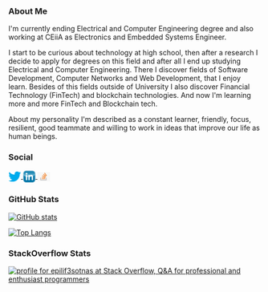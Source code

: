 ### About Me

I'm currently ending Electrical and Computer Engineering degree and also working at CEiiA as Electronics and Embedded Systems Engineer.

I start to be curious about technology at high school, then after a research I decide to apply for degrees on this field and after all I end up studying Electrical and Computer Engineering. There I discover fields of Software Development, Computer Networks and Web Development, that I enjoy learn. Besides of this fields outside of University I also discover Financial Technology (FinTech) and blockchain technologies. And now I'm learning more and more FinTech and Blockchain tech.

About my personality I'm described as a constant learner, friendly, focus, resilient, good teammate and willing to work in ideas that improve our life as human beings.

### Social

<div>
  <a href="https://twitter.com/epilif3sotnas">
    <img style="width: 25px;" align="center" src="https://github.com/epilif3sotnas/epilif3sotnas/blob/main/social/Twitter.png" />
  </a>
  
  <a href="https://www.linkedin.com/in/epilif3sotnas">
    <img style="width: 25px;" align="center" src="https://github.com/epilif3sotnas/epilif3sotnas/blob/main/social/LinkedIn.png" />
  </a>
  
  <a href="https://stackoverflow.com/users/13237815/epilif3sotnas">
    <img style="width: 25px;" align="center" src="https://github.com/epilif3sotnas/epilif3sotnas/blob/main/social/Stack-Overflow.png" />
  </a>
</div>

### GitHub Stats

[![GitHub stats](https://github-readme-stats.vercel.app/api?username=epilif3sotnas&theme=dark)](https://github-readme-stats.vercel.app/api?username=epilif3sotnas&theme=dark)

[![Top Langs](https://github-readme-stats.vercel.app/api/top-langs/?username=epilif3sotnas&theme=dark)](https://github-readme-stats.vercel.app/api/top-langs/?username=epilif3sotnas&theme=dark)

### StackOverflow Stats

<a href="https://stackoverflow.com/users/13237815/epilif3sotnas"><img src="https://stackoverflow.com/users/flair/13237815.png?theme=dark" width="208" height="58" alt="profile for epilif3sotnas at Stack Overflow, Q&amp;A for professional and enthusiast programmers" title="profile for epilif3sotnas at Stack Overflow, Q&amp;A for professional and enthusiast programmers"></a>
